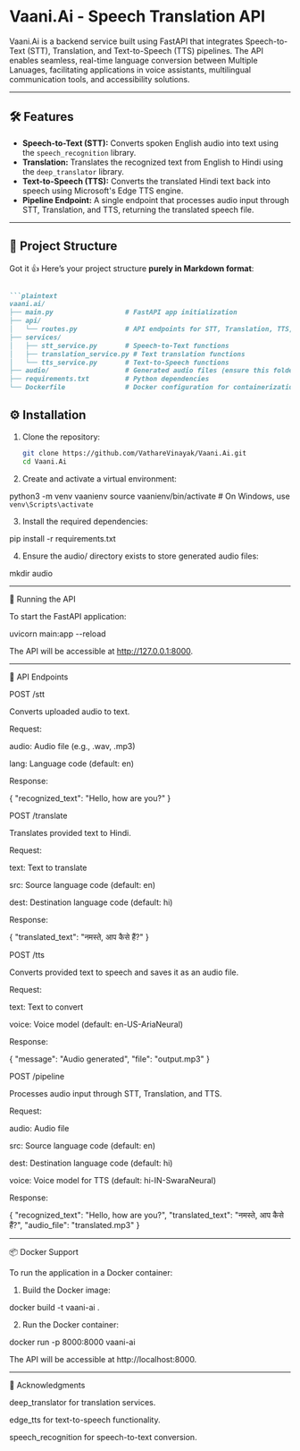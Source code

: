# Vaani.Ai - Speech Translation API

Vaani.Ai is a backend service built using FastAPI that integrates Speech-to-Text (STT), Translation, and Text-to-Speech (TTS) pipelines. The API enables seamless, real-time language conversion between Multiple Lanuages, facilitating applications in voice assistants, multilingual communication tools, and accessibility solutions.

---

## 🛠️ Features

- **Speech-to-Text (STT):** Converts spoken English audio into text using the `speech_recognition` library.
- **Translation:** Translates the recognized text from English to Hindi using the `deep_translator` library.
- **Text-to-Speech (TTS):** Converts the translated Hindi text back into speech using Microsoft's Edge TTS engine.
- **Pipeline Endpoint:** A single endpoint that processes audio input through STT, Translation, and TTS, returning the translated speech file.

---

## 📁 Project Structure

Got it 👍
Here’s your project structure **purely in Markdown format**:

````markdown

```plaintext
vaani.ai/
├── main.py                  # FastAPI app initialization
├── api/
│   └── routes.py            # API endpoints for STT, Translation, TTS, and Pipeline
├── services/
│   ├── stt_service.py       # Speech-to-Text functions
│   ├── translation_service.py # Text translation functions
│   └── tts_service.py       # Text-to-Speech functions
├── audio/                   # Generated audio files (ensure this folder exists)
├── requirements.txt         # Python dependencies
└── Dockerfile               # Docker configuration for containerization
````



## ⚙️ Installation

1. Clone the repository:

   ```bash
   git clone https://github.com/VathareVinayak/Vaani.Ai.git
   cd Vaani.Ai

2. Create and activate a virtual environment:

python3 -m venv vaanienv
source vaanienv/bin/activate  # On Windows, use `venv\Scripts\activate`


3. Install the required dependencies:

pip install -r requirements.txt


4. Ensure the audio/ directory exists to store generated audio files:

mkdir audio




---

🚀 Running the API

To start the FastAPI application:

uvicorn main:app --reload

The API will be accessible at http://127.0.0.1:8000.


---

🧪 API Endpoints

POST /stt

Converts uploaded audio to text.

Request:

audio: Audio file (e.g., .wav, .mp3)

lang: Language code (default: en)


Response:

{
  "recognized_text": "Hello, how are you?"
}

POST /translate

Translates provided text to Hindi.

Request:

text: Text to translate

src: Source language code (default: en)

dest: Destination language code (default: hi)


Response:

{
  "translated_text": "नमस्ते, आप कैसे हैं?"
}

POST /tts

Converts provided text to speech and saves it as an audio file.

Request:

text: Text to convert

voice: Voice model (default: en-US-AriaNeural)


Response:

{
  "message": "Audio generated",
  "file": "output.mp3"
}

POST /pipeline

Processes audio input through STT, Translation, and TTS.

Request:

audio: Audio file

src: Source language code (default: en)

dest: Destination language code (default: hi)

voice: Voice model for TTS (default: hi-IN-SwaraNeural)


Response:

{
  "recognized_text": "Hello, how are you?",
  "translated_text": "नमस्ते, आप कैसे हैं?",
  "audio_file": "translated.mp3"
}


---

📦 Docker Support

To run the application in a Docker container:

1. Build the Docker image:

docker build -t vaani-ai .


2. Run the Docker container:

docker run -p 8000:8000 vaani-ai



The API will be accessible at http://localhost:8000.


---

📌 Acknowledgments

deep_translator for translation services.

edge_tts for text-to-speech functionality.

speech_recognition for speech-to-text conversion.




